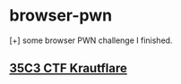 # browser-pwn
[+] some browser PWN challenge I finished.

## [35C3 CTF Krautflare ](https://abiondo.me/2019/01/02/exploiting-math-expm1-v8/#triggering-an-oob-access?tdsourcetag=s_pctim_aiomsg)


